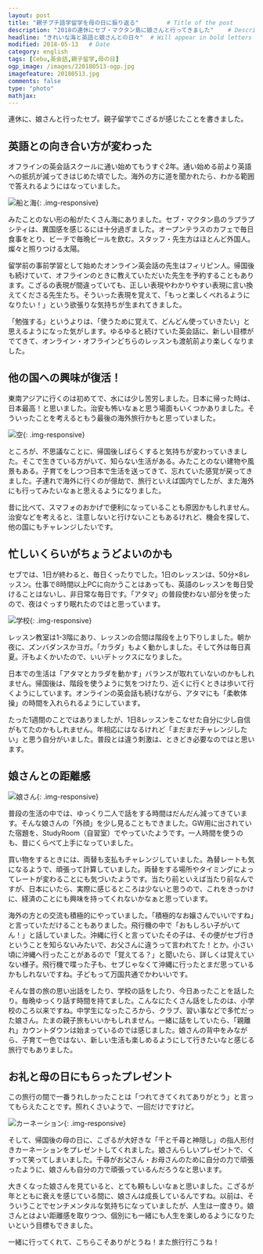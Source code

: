 ```yaml
---
layout: post
title: "親子プチ語学留学を母の日に振り返る"        # Title of the post
description: "2018の連休にセブ・マクタン島に娘さんと行ってきました"    # Description of the post, used for Facebook Opengraph & Twitter
headline: "きれいな海と英語と娘さんとの日々"  # Will appear in bold letters on top of the post
modified: 2018-05-13   # Date
category: english
tags: [Cebu,英会話,親子留学,母の日]
ogp_image: /images/220180513-ogp.jpg
imagefeature: 20180513.jpg
comments: false
type: "photo"
mathjax:
---
```


連休に、娘さんと行ったセブ。親子留学でこざるが感じたことを書きました。

## 英語との向き合い方が変わった

オフラインの英会話スクールに通い始めてもうすぐ2年。通い始める前より英語への抵抗が減ってきはじめた頃でした。海外の方に道を聞かれたら、わかる範囲で答えれるようにはなっていました。

![船と海](/images/20180513_2.jpg){: .img-responsive}

みたことのない形の船がたくさん海にありました。セブ・マクタン島のラプラプシティは、異国感を感じるには十分過ぎました。オープンテラスのカフェで毎日食事をとり、ビーチで毎晩ビールを飲む。スタッフ・先生方はほとんど外国人。燦々と照りつける太陽。

留学前の事前学習として始めたオンライン英会話の先生はフィリピン人。帰国後も続けていて、オフラインのときに教えていただいた先生を予約することもあります。こざるの表現が間違っていても、正しい表現やわかりやすい表現に言い換えてくださる先生たち。そういった表現を覚えて、「もっと楽しくべれるようになりたい！」という欲張りな気持ちが生まれてきました。

「勉強する」というよりは、「使うために覚えて、どんどん使っていきたい」と思えるようになった気がします。ゆるゆると続けていた英会話に、新しい目標がでてきて、オンライン・オフラインどちらのレッスンも渡航前より楽しくなりました。

<h2>他の国への興味が復活！</h2>

東南アジアに行くのは初めてで、水には少し苦労しました。日本に帰った時は、日本最高！と思いました。治安も怖いなぁと思う場面もいくつかありました。そういったことを考えるともう最後の海外旅行かもと思っていました。

![空](/images/20180513_1.jpg){: .img-responsive}

ところが、不思議なことに、帰国後しばらくすると気持ちが変わっていきました。そこで生きている方がいて、知らない生活がある。みたことのない建物や風景もある。子育てをしつつ日本で生活を送ってきて、忘れていた感覚が戻ってきました。子連れで海外に行くのが億劫で、旅行といえば国内でしたが、また海外にも行ってみたいなぁと思えるようになりました。

昔に比べて、スマフォのおかげで便利になっていることも原因かもしれません。治安などを考えると、注意しないと行けないこともあるけれど、機会を探して、他の国にもチャレンジしたいです。

<h2>忙しいくらいがちょうどよいのかも</h2>

セブでは、1日が終わると、毎日くったりでした。1日のレッスンは、50分×8レッスン。仕事で8時間以上PCに向かうことはあっても、英語のレッスンを毎日受けることはないし、非日常な毎日です。「アタマ」の普段使わない部分を使ったので、夜はぐっすり眠れたのではと思っています。

![学校](/images/20180513_4.jpg){: .img-responsive}

レッスン教室は1-3階にあり、レッスンの合間は階段を上り下りしました。朝か夜に、ズンバダンスかヨガ。「カラダ」もよく動かしました。そして外は毎日真夏。汗もよくかいたので、いいデトックスになりました。

日本での生活は「アタマとカラダを動かす」バランスが取れていないのかもしれません。帰国後は、階段を使うように気をつけたり、近くに行くときは歩いて行くようにしています。オンラインの英会話も続けながら、アタマにも「柔軟体操」の時間を入れられるようにしています。

たった1週間のことではありましたが、1日8レッスンをこなせた自分に少し自信がもてたのかもしれません。年相応にはなるけれど「まだまだチャレンジしたい」と思う自分がいました。普段とは違う刺激は、ときどき必要なのではと思います。

<h2>娘さんとの距離感</h2>

![娘さん](/images/20180513-6.jpg){: .img-responsive}

普段の生活の中では、ゆっくり二人で話をする時間はだんだん減ってきています。そんな娘さんの「外顔」を少し見ることもできました。GW用に出されていた宿題を、StudyRoom（自習室）でやっていたようです。一人時間を使うのも、昔にくらべて上手になっていました。

買い物をするときには、両替も支払もチャレンジしていました。為替レートも気になるようで、頑張って計算していました。両替をする場所やタイミングによってレートが変わることにも気づいたようです。当たり前といえば当たり前なんですが、日本にいたら、実際に感じるところは少ないと思うので、これをきっかけに、経済のことにも興味を持ってくれないかなぁと思っています。

海外の方との交流も積極的にやっていました。「積極的なお嬢さんでいいですね」と言っていただけることもありました。飛行機の中で「おもしろい子がいてん！」と話していました。沖縄に行くと言っていたその子は、その便がセブ行きということを知らないみたいで、お父さんに違うって言われてた！とか。小さい頃に沖縄へ行ったことがあるので「覚えてる？」と聞いたら、詳しくは覚えていない様子。飛行機で喋った子も、セブじゃなくて沖縄に行ったとまだ思っているかもしれないですね。子どもって万国共通でかわいいです。

そんな昔の旅の思い出話をしたり、学校の話をしたり、今日あったことを話したり。毎晩ゆっくり話す時間を持てました。こんなにたくさん話をしたのは、小学校のころ以来ですね。中学生になったころから、クラブ、習い事などで多忙だった娘さん。たまの親子旅もいいかもしれません。一緒に話をしていたら、「親離れ」カウントダウンは始まっているのでは感じました。娘さんの背中をみながら、子育て一色ではない、新しい生活も楽しめるようにして行きたいなと感じる旅行でもありました。

<h2>お礼と母の日にもらったプレゼント</h2>

この旅行の間で一番うれしかったことは「つれてきてくれてありがとう」と言ってもらえたことです。照れくさいようで、一回だけですけど。

![カーネーション](/images/20180513_5.jpg){: .img-responsive}

そして、帰国後の母の日に、こざるが大好きな「千と千尋と神隠し」の指人形付きカーネーションをプレゼントしてくれました。娘さんらしいプレゼントで、くすって笑ってしまいました。千尋がお父さん・お母さんのために自分の力で頑張ったように、娘さんも自分の力で頑張っているんだろうなと思います。

大きくなった娘さんを見ていると、とても頼もしいなぁと思いました。こざるが年とともに衰えを感じている間に、娘さんは成長しているんですね。以前は、そういうことでセンチメンタルな気持ちになっていましたが、人生は一度きり。娘さんとはよい距離感を取りつつ、個別にも一緒にも人生を楽しめるようになりたいという目標もできました。

一緒に行ってくれて、こちらこそありがとうね！また旅行行こうね！
